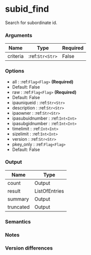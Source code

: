 [//]: # (THE CONTENT BELOW IS GENERATED. DO NOT EDIT.)
# subid_find
Search for subordinate id.

### Arguments
|Name|Type|Required
|-|-|-
|criteria|:ref:`Str<Str>`|False

### Options
* all : :ref:`Flag<Flag>` **(Required)**
 * Default: False
* raw : :ref:`Flag<Flag>` **(Required)**
 * Default: False
* ipauniqueid : :ref:`Str<Str>`
* description : :ref:`Str<Str>`
* ipaowner : :ref:`Str<Str>`
* ipasubuidnumber : :ref:`Int<Int>`
* ipasubgidnumber : :ref:`Int<Int>`
* timelimit : :ref:`Int<Int>`
* sizelimit : :ref:`Int<Int>`
* version : :ref:`Str<Str>`
* pkey_only : :ref:`Flag<Flag>`
 * Default: False

### Output
|Name|Type
|-|-
|count|Output
|result|ListOfEntries
|summary|Output
|truncated|Output

[//]: # (ADD YOUR NOTES BELOW. THESE WILL BE PICKED EVERY TIME THE DOCS ARE REGENERATED. //end)
### Semantics

### Notes

### Version differences